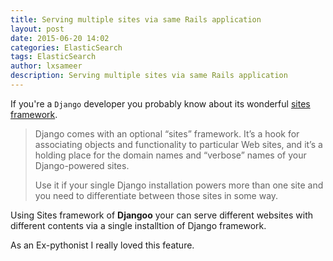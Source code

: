 ```yaml
---
title: Serving multiple sites via same Rails application
layout: post
date: 2015-06-20 14:02
categories: ElasticSearch
tags: ElasticSearch
author: lxsameer
description: Serving multiple sites via same Rails application
---
```

If you're a `Django` developer you probably know about its wonderful [sites framework](https://docs.djangoproject.com/en/1.8/ref/contrib/sites/).

>Django comes with an optional “sites” framework. It’s a hook for associating objects and functionality to particular Web sites, and it’s a holding place for the domain names and “verbose” names of your Django-powered sites.
>
>Use it if your single Django installation powers more than one site and you need to differentiate between those sites in some way.

Using Sites framework of **Djangoo** your can serve different websites with different contents via a single installtion
of Django framework.

As an Ex-pythonist I really loved this feature.
